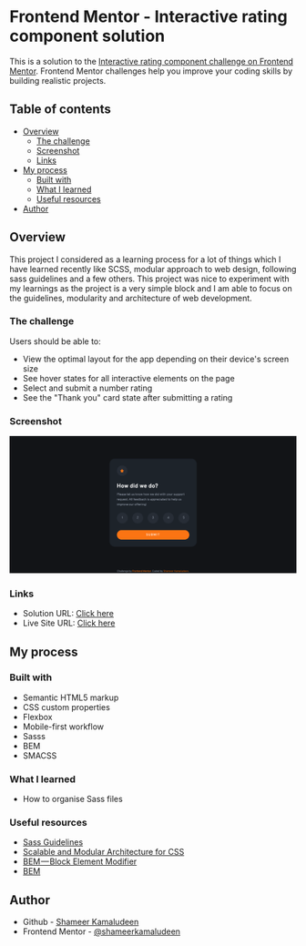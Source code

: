 # Frontend Mentor - Interactive rating component solution

This is a solution to the [Interactive rating component challenge on Frontend Mentor](https://www.frontendmentor.io/challenges/interactive-rating-component-koxpeBUmI). Frontend Mentor challenges help you improve your coding skills by building realistic projects. 

## Table of contents

- [Overview](#overview)
  - [The challenge](#the-challenge)
  - [Screenshot](#screenshot)
  - [Links](#links)
- [My process](#my-process)
  - [Built with](#built-with)
  - [What I learned](#what-i-learned)
  - [Useful resources](#useful-resources)
- [Author](#author)

## Overview
This project I considered as a learning process for a lot of things which I have learned recently like SCSS, modular approach to web design, following sass guidelines and a few others. This project was nice to experiment with my learnings as the project is a very simple block and I am able to focus on the guidelines, modularity and architecture of web development.

### The challenge

Users should be able to:

- View the optimal layout for the app depending on their device's screen size
- See hover states for all interactive elements on the page
- Select and submit a number rating
- See the "Thank you" card state after submitting a rating

### Screenshot

![](./screenshot.png)

### Links

- Solution URL: [Click here](https://github.com/shameerkamaludeen/interactive-rating-component)
- Live Site URL: [Click here](https://shameerkamaludeen.github.io/interactive-rating-component/)

## My process

### Built with

- Semantic HTML5 markup
- CSS custom properties
- Flexbox
- Mobile-first workflow
- Sasss
- BEM
- SMACSS

### What I learned

- How to organise Sass files

### Useful resources

- [Sass Guidelines](https://sass-guidelin.es/)
- [Scalable and Modular Architecture for CSS](http://smacss.com/)
- [BEM — Block Element Modifier](http://getbem.com/)
- [BEM](https://en.bem.info/)

## Author

- Github - [Shameer Kamaludeen](https://github.com/shameerkamaludeen)
- Frontend Mentor - [@shameerkamaludeen](https://www.frontendmentor.io/profile/shameerkamaludeen)